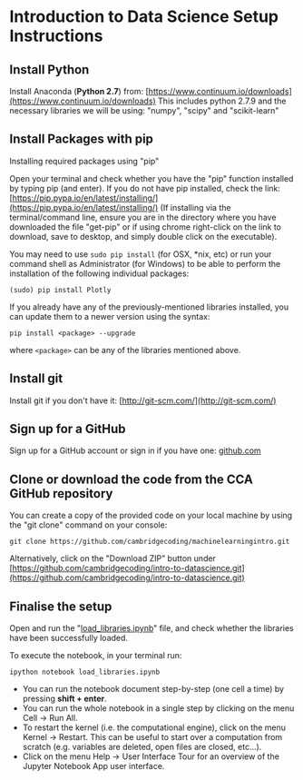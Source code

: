 # Introduction to Data Science Setup Instructions

## Install Python

Install Anaconda (**Python 2.7**) from:  [https://www.continuum.io/downloads](https://www.continuum.io/downloads)
This includes python 2.7.9 and the necessary libraries we will be using: "numpy", "scipy" and "scikit-learn"

## Install Packages with pip

Installing required packages using "pip"

Open your terminal and check whether you have the "pip" function installed by typing pip (and enter).
If you do not have pip installed, check the link: [https://pip.pypa.io/en/latest/installing/](https://pip.pypa.io/en/latest/installing/) (If installing via the terminal/command line, ensure you are in the directory where you have downloaded the file "get-pip" or if using chrome right-click on the link to download, save to desktop, and simply double click on the executable).

You may need to use `sudo pip install` (for OSX, *nix, etc) or run your command shell as Administrator (for Windows) to be able to perform the installation of the following individual packages:

    (sudo) pip install Plotly

If you already have any of the previously-mentioned libraries installed, you can update them to a newer version using the syntax:

    pip install <package> --upgrade

where `<package>` can be any of the libraries mentioned above.


## Install git

Install git if you don't have it: [http://git-scm.com/](http://git-scm.com/)


##  Sign up for a GitHub

Sign up for a GitHub account or sign in if you have one: [github.com](https://github.com)


## Clone or download the code from the CCA GitHub repository

You can create a copy of the provided code on your local machine by using the "git clone" command on your console: 

    git clone https://github.com/cambridgecoding/machinelearningintro.git

Alternatively, click on the "Download ZIP" button under [https://github.com/cambridgecoding/intro-to-datascience.git](https://github.com/cambridgecoding/intro-to-datascience.git)


## Finalise the setup

Open and run the "[load_libraries.ipynb](https://github.com/cambridgecoding/intro-to-datascience.git/load_libraries.ipynb)" file, and check whether the libraries have been successfully loaded.

To execute the notebook, in your terminal run:

    ipython notebook load_libraries.ipynb

* You can run the notebook document step-by-step (one cell a time) by pressing **shift + enter**.
* You can run the whole notebook in a single step by clicking on the menu Cell -> Run All.
* To restart the kernel (i.e. the computational engine), click on the menu Kernel -> Restart. This can be useful to start over a computation from scratch (e.g. variables are deleted, open files are closed, etc...).
* Click on the menu Help -> User Interface Tour for an overview of the Jupyter Notebook App user interface.

